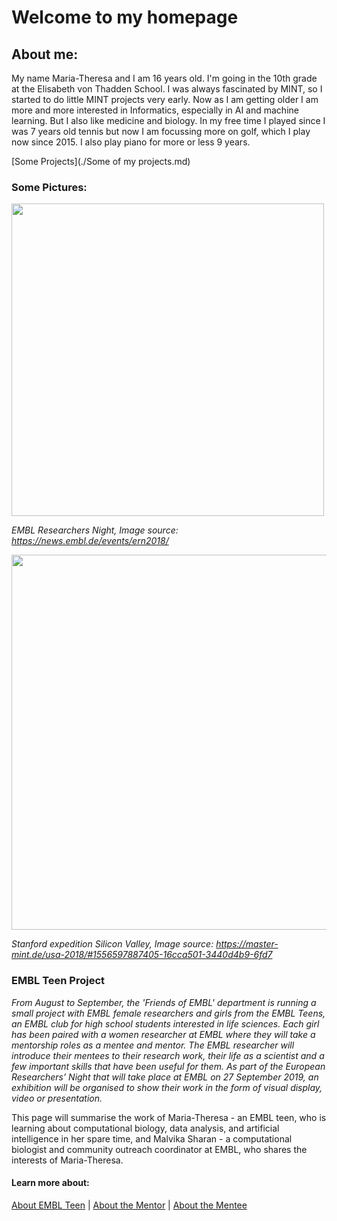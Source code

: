 # Welcome to my homepage
## About me:

My name Maria-Theresa and I am 16 years old. I'm going in the 10th grade at the Elisabeth von Thadden School. I was always fascinated by MINT, so I started to do little MINT projects very early. Now as I am getting older I am more and more interested in Informatics, especially in AI and machine learning. But I also like medicine and biology. In my free time I played since I was 7 years old tennis but now I am focussing more on golf, which I play now since 2015. I also play piano for more or less 9 years.

[Some Projects](./Some of my projects.md)

### Some Pictures:
<img src="https://news.embl.de/wp-content/uploads/2018/11/IMG_7611-e1543226950675.jpg" width=500>

*EMBL Researchers Night, Image source: https://news.embl.de/events/ern2018/*

<img src="https://master-mint.de/wp-content/uploads/2019/04/USA_2018_06.jpg" width=600>

*Stanford expedition Silicon Valley, Image source: https://master-mint.de/usa-2018/#1556597887405-16cca501-3440d4b9-6fd7*

### EMBL Teen Project

*From August to September, the 'Friends of EMBL' department is running a small project with EMBL female researchers and girls from the EMBL Teens, an EMBL club for high school students interested in life sciences. Each girl has been paired with a women researcher at EMBL where they will take a mentorship roles as a mentee and mentor. The EMBL researcher will introduce their mentees to their research work, their life as a scientist and a few important skills that have been useful for them. As part of the European Researchers’ Night that will take place at EMBL on 27 September 2019, an exhibition will be organised to show their work in the form of visual display, video or presentation.*

This page will summarise the work of Maria-Theresa - an EMBL teen, who is learning about computational biology, data analysis, and artificial intelligence in her spare time, and Malvika Sharan - a computational biologist and community outreach coordinator at EMBL, who shares the interests of Maria-Theresa.

#### Learn more about:

[About EMBL Teen](https://www.embl.de/leben/friends/en#embl-teens) | [About the Mentor](https://about.me/malvikasharan) | [About the Mentee](https://matheli.github.io/Matheli/)
